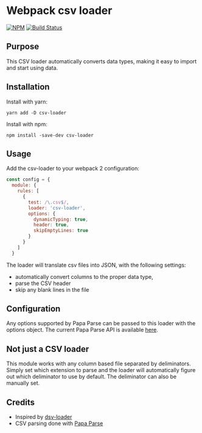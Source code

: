 # Webpack csv loader

[![NPM](https://nodei.co/npm/csv-loader.png?downloadRank=true)](https://npmjs.com/package/csv-loader)
[![Build Status](https://travis-ci.org/theplatapi/csv-loader.svg?branch=master)](https://travis-ci.org/theplatapi/csv-loader)


## Purpose
This CSV loader automatically converts data types, making it easy to import and start using data.

## Installation

Install with yarn:

```
yarn add -D csv-loader
```

Install with npm:

```
npm install -save-dev csv-loader
```

## Usage

Add the csv-loader to your webpack 2 configuration:

``` javascript
const config = {
  module: {
    rules: [
      {
        test: /\.csv$/,
        loader: 'csv-loader',
        options: {
          dynamicTyping: true,
          header: true,
          skipEmptyLines: true
        }
      }
    ]
  }
```

The loader will translate csv files into JSON, with the following settings:
* automatically convert columns to the proper data type,
* parse the CSV header
* skip any blank lines in the file

## Configuration

Any options supported by Papa Parse can be passed to this loader with the options object. The current Papa Parse API is available
[here](http://papaparse.com/docs#config).



## Not just a CSV loader
This module works with any column based file separated by deliminators. Simply set which extension to parse and the
loader will automatically figure out which deliminator to use by default. The deliminator can also be manually set.

## Credits

* Inspired by [dsv-loader](https://github.com/wbkd/dsv-loader)
* CSV parsing done with [Papa Parse](http://papaparse.com/)
